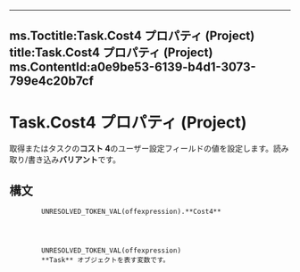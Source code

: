 

---
ms.Toctitle:Task.Cost4 プロパティ (Project)
title:Task.Cost4 プロパティ (Project)
ms.ContentId:a0e9be53-6139-b4d1-3073-799e4c20b7cf
---
# Task.Cost4 プロパティ (Project)




取得またはタスクの**コスト 4**のユーザー設定フィールドの値を設定します。読み取り/書き込み**バリアント**です。

## 構文

            UNRESOLVED_TOKEN_VAL(offexpression).**Cost4**




            UNRESOLVED_TOKEN_VAL(offexpression)
            **Task** オブジェクトを表す変数です。




